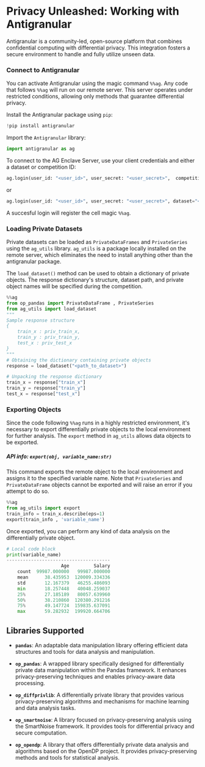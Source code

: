 # Privacy Unleashed: Working with Antigranular
Antigranular is a community-led, open-source platform that combines confidential computing with differential privacy. This integration fosters a secure environment to handle and fully utilize unseen data.
### Connect to Antigranular 
You can activate Antigranular using the magic command `%%ag`. Any code that follows `%%ag` will run on our remote server. This server operates under restricted conditions, allowing only methods that guarantee differential privacy.

Install the Antigranular package using `pip`:
```python
!pip install antigranular
```
Import the `Antigranular` library:
```python
import antigranular as ag
```
To connect to the AG Enclave Server, use your client credentials and either a dataset or competition ID:
```python
ag.login(user_id: "<user_id>", user_secret: "<user_secret>",  competition="<competition_id>")
```
or
```python
ag.login(user_id: "<user_id>", user_secret: "<user_secret>", dataset="<dataset_id>")
```
A succesful login will register the cell magic `%%ag`. 

### Loading Private Datasets 
Private datasets can be loaded as `PrivateDataFrames` and `PrivateSeries` using the `ag_utils` library. `ag_utils` is a package locally installed on the remote server, which eliminates the need to install anything other than the antigranular package.

The `load_dataset()` method can be used to obtain a dictionary of private objects. The response dictionary's structure, dataset path, and private object names will be specified during the competition.
```python
%%ag
from op_pandas import PrivateDataFrame , PrivateSeries
from ag_utils import load_dataset 
"""
Sample response structure
{
    train_x : priv_train_x,
    train_y : priv_train_y,
    test_x : priv_test_x
}
"""
# Obtaining the dictionary containing private objects
response = load_dataset("<path_to_dataset>")

# Unpacking the response dictionary
train_x = response["train_x"]
train_y = response["train_y"]
test_x = response["test_x"]
```
### Exporting Objects
Since the code following `%%ag` runs in a highly restricted environment, it's necessary to export differentially private objects to the local environment for further analysis. The `export` method in `ag_utils` allows data objects to be exported.
##### **API info**: `export(obj, variable_name:str)`

This command exports the remote object to the local environment and assigns it to the specified variable name. Note that `PrivateSeries` and `PrivateDataFrame` objects cannot be exported and will raise an error if you attempt to do so.

```python 
%%ag
from ag_utils import export
train_info = train_x.describe(eps=1)
export(train_info , 'variable_name')
```
Once exported, you can perform any kind of data analysis on the differentially private object.

```python
# Local code block
print(variable_name)
--------------------------------------
                    Age         Salary
    count  99987.000000   99987.000000
    mean      38.435953  120009.334336
    std       12.167379   46255.486093
    min       18.257448   40048.259037
    25%       27.185189   80057.639960
    50%       38.210860  120380.291216
    75%       49.147724  159835.637091
    max       59.282932  199920.664706
```

## Libraries Supported


- **`pandas`**: An adaptable data manipulation library offering efficient data structures and tools for data analysis and manipulation.

- **`op_pandas`**: A wrapped library specifically designed for differentially private data manipulation within the Pandas framework. It enhances privacy-preserving techniques and enables privacy-aware data processing.

- **`op_diffprivlib`**: A differentially private library that provides various privacy-preserving algorithms and mechanisms for machine learning and data analysis tasks.

- **`op_smartnoise`**: A library focused on privacy-preserving analysis using the SmartNoise framework. It provides tools for differential privacy and secure computation.

- **`op_opendp`**: A library that offers differentially private data analysis and algorithms based on the OpenDP project. It provides privacy-preserving methods and tools for statistical analysis.
